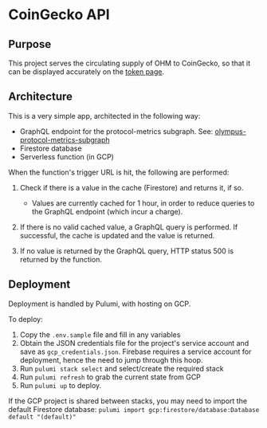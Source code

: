 # CoinGecko API

## Purpose

This project serves the circulating supply of OHM to CoinGecko, so that it can be displayed accurately on the [token page](https://www.coingecko.com/en/coins/olympus).

## Architecture

This is a very simple app, architected in the following way:

- GraphQL endpoint for the protocol-metrics subgraph. See: [olympus-protocol-metrics-subgraph](https://github.com/OlympusDAO/olympus-protocol-metrics-subgraph)
- Firestore database
- Serverless function (in GCP)

When the function's trigger URL is hit, the following are performed:

1. Check if there is a value in the cache (Firestore) and returns it, if so.

    - Values are currently cached for 1 hour, in order to reduce queries to the GraphQL endpoint (which incur a charge).

1. If there is no valid cached value, a GraphQL query is performed. If successful, the cache is updated and the value is returned.
1. If no value is returned by the GraphQL query, HTTP status 500 is returned by the function.

## Deployment

Deployment is handled by Pulumi, with hosting on GCP.

To deploy:

1. Copy the `.env.sample` file and fill in any variables
1. Obtain the JSON credentials file for the project's service account and save as `gcp_credentials.json`. Firebase requires a service account for deployment, hence the need to jump through this hoop.
1. Run `pulumi stack select` and select/create the required stack
1. Run `pulumi refresh` to grab the current state from GCP
1. Run `pulumi up` to deploy.

If the GCP project is shared between stacks, you may need to import the default Firestore database: `pulumi import gcp:firestore/database:Database default "(default)"`
